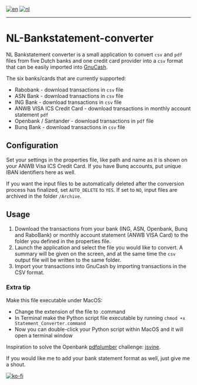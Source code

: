 [![en](https://img.shields.io/badge/lang-en-red.svg)](https://github.com/JensTec/NL-Bankstatement-converter/)
[![nl](https://img.shields.io/badge/lang-nl-yellow.svg)](https://github.com/JensTec/NL-Bankstatement-converter/blob/main/README.nl.md)
***

# NL-Bankstatement-converter

NL Bankstatement converter is a small application to convert `csv` and `pdf` files from five Dutch banks and one credit card provider into a `csv` format that can be easily imported into [GnuCash](https://github.com/Gnucash/gnucash).

The six banks/cards that are currently supported:
* Rabobank - download transactions in `csv` file
* ASN Bank - download transactions in `csv` file
* ING Bank - download transactions in `csv` file
* ANWB VISA ICS Credit Card - download transactions in monthly account statement `pdf`
* Openbank / Santander - download transactions in `pdf` file
* Bunq Bank - download transactions in `csv` file

## Configuration

Set your settings in the properties file, like path and name as it is shown on your ANWB Visa ICS Credit Card. If you have Bunq accounts, put unique IBAN identifiers here as well.

If you want the input files to be automatically deleted after the conversion process has finalized, set `AUTO_DELETE` to `YES`. If set to `NO`, input files are archived in the folder `/Archive`. 


## Usage

1. Download the transactions from your bank (ING, ASN, Openbank, Bunq and RaboBank) or monthly account statement (ANWB VISA Card) to the folder you defined in the properties file.
2. Launch the application and select the file you would like to convert. A summary will be given on the screen, and at the same time the `csv` output file will be written to the same folder.
3. Import your transactions into GnuCash by importing transactions in the CSV format.

### Extra tip

Make this file executable under MacOS:

* Change the extension of the file to .command
* In Terminal make the Python script file executable by running ``chmod +x Statement_Converter.command``
* Now you can double-click your Python script within MacOS and it will open a terminal window

Inspiration to solve the Openbank [pdfplumber](https://pypi.org/project/pdfplumber/#extracting-tables) challenge: 
[jsvine](https://github.com/jsvine/pdfplumber/blob/stable/examples/notebooks/extract-table-nics.ipynb).

<a rel="me" href="https://toot.community/@sietse"></a>

If you would like me to add your bank statement format as well, just give me a shout.

[![ko-fi](https://ko-fi.com/img/githubbutton_sm.svg)](https://ko-fi.com/X8X1O747G)
